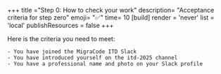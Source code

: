 +++
title ="Step 0: How to check your work"
description= "Acceptance criteria for step zero"
emoji= "✅"
time= 10
[build]
  render = 'never'
  list = 'local'
  publishResources = false 
+++

Here is the criteria you need to meet:

```objectives
- You have joined the MigraCode ITD Slack
- You have introduced yourself on the itd-2025 channel
- You have a professional name and photo on your Slack profile
```

